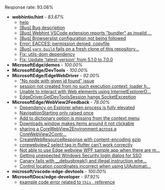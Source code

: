 Response rate: 93.08%

* **webhintio/hint** - _83.67%_
  * [help ](https://github.com/webhintio/hint/issues/5660)
  * [[Bug] Bug description](https://github.com/webhintio/hint/issues/5658)
  * [[Bug] Webhint VSCode extension reports "bundler" as invalid ...](https://github.com/webhintio/hint/issues/5563)
  * [[Bug] Browserslist configuration not being followed](https://github.com/webhintio/hint/issues/5556)
  * [Error: EACCES: permission denied, copyfile](https://github.com/webhintio/hint/issues/5432)
  * [[Bug] `yarn build` fails on a fresh clone of this repository...](https://github.com/webhintio/hint/issues/5657)
  * [Fix: utils-dom dependency](https://github.com/webhintio/hint/pull/5564)
  * [Fix: Update 'latest-version' from 5.1.0 to 7.0.0](https://github.com/webhintio/hint/pull/5471)
* **MicrosoftEdge/demos** - _100.00%_
* **MicrosoftEdge/DevTools** - _100.00%_
* **MicrosoftEdge/EdgeWebDriver** - _92.00%_
  * ["No node with given id found" issue](https://github.com/MicrosoftEdge/EdgeWebDriver/issues/96)
  * [session not created from no such execution context: loader h...](https://github.com/MicrosoftEdge/EdgeWebDriver/issues/95)
  * [Unable to interact with Web elements using InternetExplorerD...](https://github.com/MicrosoftEdge/EdgeWebDriver/issues/91)
  * [EdgeDriver.GetDevToolsSession hangs SocketException](https://github.com/MicrosoftEdge/EdgeWebDriver/issues/65)
* **MicrosoftEdge/WebView2Feedback** - _78.00%_
  * [Dependency on Explorer when process is fully elevated](https://github.com/MicrosoftEdge/WebView2Feedback/issues/3651)
  * [NavigationStarting only raised once](https://github.com/MicrosoftEdge/WebView2Feedback/issues/3649)
  * [Add to dictionary option is missing from the context menu](https://github.com/MicrosoftEdge/WebView2Feedback/issues/3632)
  * [Downloads window makes items around it not clickable](https://github.com/MicrosoftEdge/WebView2Feedback/issues/3638)
  * [sharing a CoreWebView2Environment across a CoreWebView2Contr...](https://github.com/MicrosoftEdge/WebView2Feedback/issues/3634)
  * [CreateWebResourceResponse with content-encoding gzip](https://github.com/MicrosoftEdge/WebView2Feedback/issues/3629)
  * [corewebview2  select tag  in flutter can't work correctly](https://github.com/MicrosoftEdge/WebView2Feedback/issues/3628)
  * [Not able to use Edge webview WPF sample app when there are m...](https://github.com/MicrosoftEdge/WebView2Feedback/issues/3626)
  * [Getting unexpected Windows Security login dialog for SSO](https://github.com/MicrosoftEdge/WebView2Feedback/issues/3621)
  * [Canary fails with __debugbreak() and illegal instruction whe...](https://github.com/MicrosoftEdge/WebView2Feedback/issues/3613)
  * [Control location coordinates incorrect when using UIAutomati...](https://github.com/MicrosoftEdge/WebView2Feedback/issues/3608)
* **microsoft/vscode-edge-devtools** - _100.00%_
* **MicrosoftDocs/edge-developer** - _97.92%_
  * [example code error related to `this` . reference](https://github.com/MicrosoftDocs/edge-developer/issues/2721)